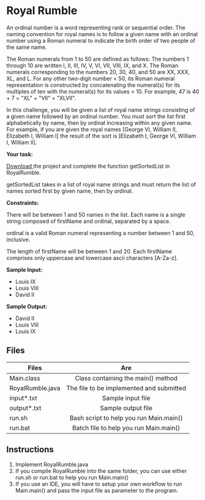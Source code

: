 # Royal Rumble

An ordinal number is a word representing rank or sequential order. The naming convention for royal names is to follow a given name with an ordinal number using a Roman numeral to indicate the birth order of two people of the same name.

The Roman numerals from 1 to 50 are defined as follows: The numbers 1 through 10 are written I, II, III, IV, V, VI, VII, VIII, IX, and X. The Roman numerals corresponding to the numbers 20, 30, 40, and 50 are XX, XXX, XL, and L. For any other two-digit number < 50, its Roman numeral representation is constructed by concatenating the numeral(s) for its multiples of ten with the numeral(s) for its values < 10. For example, 47 is 40 + 7 = "XL" + "VII" = "XLVII".

In this challenge, you will be given a list of royal name strings consisting of a given name followed by an ordinal number. You must sort the list first alphabetically by name, then by ordinal increasing within any given name.
For example, if you are given the royal names [George VI, William II, Elizabeth I, William I] the result of the sort is [Elizabeth I, George VI, William I, William II].

**Your task:**

[ Download ](https://drive.google.com/open?id=16Klg5pqWAPSWAgZi-QzK1RN2d8abvXwd) the project and complete the function getSortedList in RoyalRumble.

getSortedList takes in a list of royal name strings and must return the list of names sorted first by given name, then by ordinal.

**Constraints:**

There will be between 1 and 50 names in the list.
Each name is a single string composed of firstName and ordinal, separated by a space.

ordinal is a valid Roman numeral representing a number between 1 and 50, inclusive.

The length of firstName will be between 1 and 20.
Each firstName comprises only uppercase and lowercase ascii characters [A-Za-z].

**Sample Input:**

- Louis IX
- Louis VIII
- David II

**Sample Output:**

- David II
- Louis VIII
- Louis IX

## Files

| Files            |                   Are                    |
| ---------------- | :--------------------------------------: |
| Main.class       |    Class containing the main() method    |
| RoyalRumble.java | The file to be implemented and submitted |
| input\*.txt      |            Sample input file             |
| output\*.txt     |            Sample output file            |
| run.sh           | Bash script to help you run Main.main()  |
| run.bat          |  Batch file to help you run Main.main()  |

## Instructions

1. Implement RoyalRumble.java
2. If you compile RoyalRumble into the same folder, you can use either run.sh or run.bat to help you run Main.main()
3. If you use an IDE, you will have to setup your own workflow to run Main.main() and pass the input file as parameter to the program.

